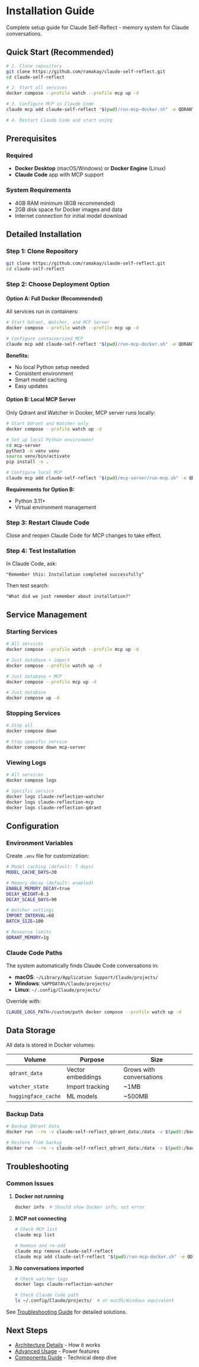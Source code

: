 # Installation Guide

Complete setup guide for Claude Self-Reflect - memory system for Claude conversations.

## Quick Start (Recommended)

```bash
# 1. Clone repository
git clone https://github.com/ramakay/claude-self-reflect.git
cd claude-self-reflect

# 2. Start all services
docker compose --profile watch --profile mcp up -d

# 3. Configure MCP in Claude Code
claude mcp add claude-self-reflect "$(pwd)/run-mcp-docker.sh" -e QDRANT_URL="http://qdrant:6333"

# 4. Restart Claude Code and start using
```

## Prerequisites

### Required
- **Docker Desktop** (macOS/Windows) or **Docker Engine** (Linux)
- **Claude Code** app with MCP support

### System Requirements
- 4GB RAM minimum (8GB recommended)
- 2GB disk space for Docker images and data
- Internet connection for initial model download

## Detailed Installation

### Step 1: Clone Repository

```bash
git clone https://github.com/ramakay/claude-self-reflect.git
cd claude-self-reflect
```

### Step 2: Choose Deployment Option

#### Option A: Full Docker (Recommended)

All services run in containers:

```bash
# Start Qdrant, Watcher, and MCP Server
docker compose --profile watch --profile mcp up -d

# Configure containerized MCP
claude mcp add claude-self-reflect "$(pwd)/run-mcp-docker.sh" -e QDRANT_URL="http://qdrant:6333"
```

**Benefits:**
- No local Python setup needed
- Consistent environment
- Smart model caching
- Easy updates

#### Option B: Local MCP Server

Only Qdrant and Watcher in Docker, MCP server runs locally:

```bash
# Start Qdrant and Watcher only
docker compose --profile watch up -d

# Set up local Python environment
cd mcp-server
python3 -m venv venv
source venv/bin/activate
pip install -e .

# Configure local MCP
claude mcp add claude-self-reflect "$(pwd)/mcp-server/run-mcp.sh" -e QDRANT_URL="http://localhost:6333"
```

**Requirements for Option B:**
- Python 3.11+
- Virtual environment management

### Step 3: Restart Claude Code

Close and reopen Claude Code for MCP changes to take effect.

### Step 4: Test Installation

In Claude Code, ask:
```
"Remember this: Installation completed successfully"
```

Then test search:
```
"What did we just remember about installation?"
```

## Service Management

### Starting Services
```bash
# All services
docker compose --profile watch --profile mcp up -d

# Just database + import
docker compose --profile watch up -d

# Just database + MCP
docker compose --profile mcp up -d

# Just database
docker compose up -d
```

### Stopping Services
```bash
# Stop all
docker compose down

# Stop specific service
docker compose down mcp-server
```

### Viewing Logs
```bash
# All services
docker compose logs

# Specific service
docker logs claude-reflection-watcher
docker logs claude-reflection-mcp
docker logs claude-reflection-qdrant
```

## Configuration

### Environment Variables

Create `.env` file for customization:

```bash
# Model caching (default: 7 days)
MODEL_CACHE_DAYS=30

# Memory decay (default: enabled)
ENABLE_MEMORY_DECAY=true
DECAY_WEIGHT=0.3
DECAY_SCALE_DAYS=90

# Watcher settings
IMPORT_INTERVAL=60
BATCH_SIZE=100

# Resource limits
QDRANT_MEMORY=1g
```

### Claude Code Paths

The system automatically finds Claude Code conversations in:
- **macOS**: `~/Library/Application Support/Claude/projects/`
- **Windows**: `%APPDATA%/Claude/projects/`
- **Linux**: `~/.config/Claude/projects/`

Override with:
```bash
CLAUDE_LOGS_PATH=/custom/path docker compose --profile watch up -d
```

## Data Storage

All data is stored in Docker volumes:

| Volume | Purpose | Size |
|--------|---------|------|
| `qdrant_data` | Vector embeddings | Grows with conversations |
| `watcher_state` | Import tracking | ~1MB |
| `huggingface_cache` | ML models | ~500MB |

### Backup Data
```bash
# Backup Qdrant data
docker run --rm -v claude-self-reflect_qdrant_data:/data -v $(pwd):/backup alpine tar czf /backup/qdrant-backup.tar.gz /data

# Restore from backup
docker run --rm -v claude-self-reflect_qdrant_data:/data -v $(pwd):/backup alpine tar xzf /backup/qdrant-backup.tar.gz -C /
```

## Troubleshooting

### Common Issues

1. **Docker not running**
   ```bash
   docker info  # Should show Docker info, not error
   ```

2. **MCP not connecting**
   ```bash
   # Check MCP list
   claude mcp list
   
   # Remove and re-add
   claude mcp remove claude-self-reflect
   claude mcp add claude-self-reflect "$(pwd)/run-mcp-docker.sh" -e QDRANT_URL="http://qdrant:6333"
   ```

3. **No conversations imported**
   ```bash
   # Check watcher logs
   docker logs claude-reflection-watcher
   
   # Check Claude Code path
   ls ~/.config/Claude/projects/  # or macOS/Windows equivalent
   ```

See [Troubleshooting Guide](troubleshooting.md) for detailed solutions.

## Next Steps

- [Architecture Details](architecture-details.md) - How it works
- [Advanced Usage](advanced-usage.md) - Power features
- [Components Guide](components.md) - Technical deep dive